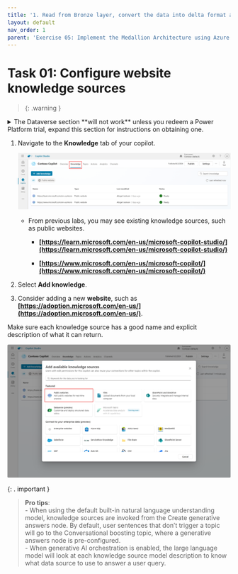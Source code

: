 ```yaml
---
title: '1. Read from Bronze layer, convert the data into delta format and write to the Silver layer'
layout: default
nav_order: 1
parent: 'Exercise 05: Implement the Medallion Architecture using Azure Databricks (Bronze, Silver and Gold layers)'
---
```

# Task 01: Configure website knowledge sources


>{: .warning }
<details>
<summary> The Dataverse section **will not work** unless you redeem a Power Platform trial, expand this section for instructions on obtaining one.</summary>

  ## Get a Free Trial of Microsoft Power Platform

   To obtain a free trial of Microsoft Power Platform, follow these steps:

   1. Navigate to **[https://powerpages.microsoft.com](https://powerpages.microsoft.com)** and click **Try it for free**.

   2. Complete the onscreen instructions by entering your work or school email address (**@lab.CloudPortalCredential(user1).Username**), your country/region, and your phone number.

   3. A new Microsoft Power Platform trial environment will be automatically created for you.

   ### Alternative option
 
   Alternatively, if you're interested in a 30-day free trial of customer engagement applications like Dynamics 365 Sales, Dynamics 365 Customer Service, and Dynamics 365 Marketing:

   1. Visit **[https://trials.dynamics.com](https://trials.dynamics.com)**.

   2. Select the application you want to try.

</details>


1.	Navigate to the **Knowledge** tab of your copilot.

 	![A screenshot of a computer Description automatically generated](../../media/7a267a894f4e7b04258ba5210746f2be.png)

 	- From previous labs, you may see existing knowledge sources, such as public websites.

		- **[https://learn.microsoft.com/en-us/microsoft-copilot-studio/](https://learn.microsoft.com/en-us/microsoft-copilot-studio/)**

		- **[https://www.microsoft.com/en-us/microsoft-copilot/](https://www.microsoft.com/en-us/microsoft-copilot/)**

1.	Select **Add knowledge**.

2.	Consider adding a new **website**, such as **[https://adoption.microsoft.com/en-us/](https://adoption.microsoft.com/en-us/)**.

Make sure each knowledge source has a good name and explicit description of what it can return.

![A screenshot of a computer Description automatically generated](../../media/4d465529933a6f42bee9c647a163d2d2.png)

{: . important }
>**Pro tips**:  
    - When using the default built-in natural language understanding model, knowledge sources are invoked from the Create generative answers node. By default, user sentences that don’t trigger a topic will go to the Conversational boosting topic, where a generative answers node is pre-configured.  
    - When generative AI orchestration is enabled, the large language model will look at each knowledge source model description to know what data source to use to answer a user query.
